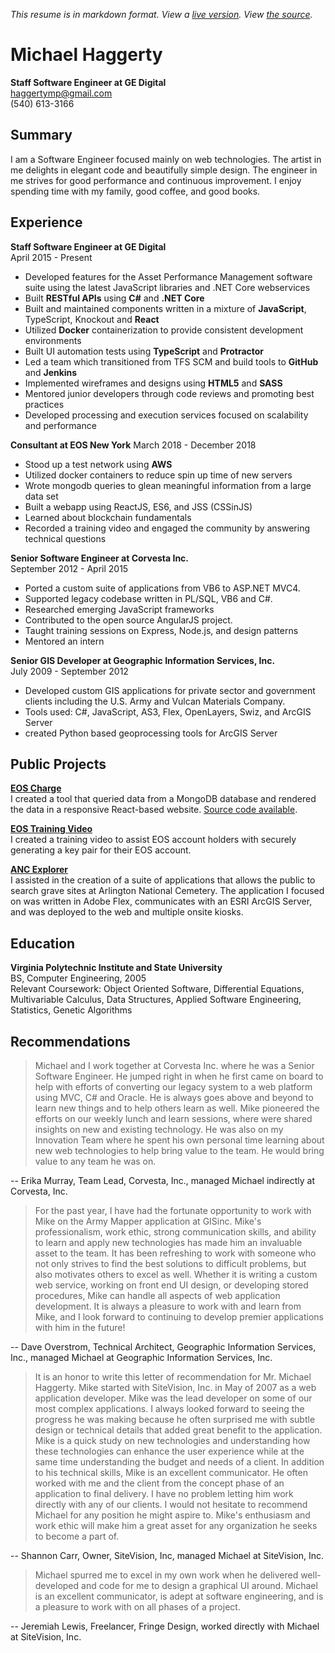 *This resume is in markdown format.  View a [live version](http://ghoti143.github.io/resume/). View [the source](https://github.com/ghoti143/resume/blob/master/README.md).*

# Michael Haggerty
**Staff Software Engineer at GE Digital**  
haggertymp@gmail.com  
(540) 613-3166

## Summary
I am a Software Engineer focused mainly on web technologies. The artist in me delights in elegant code and beautifully simple design.  The engineer in me strives for good performance and continuous improvement. I enjoy spending time with my family, good coffee, and good books.

## Experience

**Staff Software Engineer at GE Digital**  
April 2015 - Present  
* Developed features for the Asset Performance Management software suite using the latest JavaScript libraries and .NET Core webservices
* Built **RESTful APIs** using **C#** and **.NET Core**
* Built and maintained components written in a mixture of **JavaScript**, TypeScript, Knockout and **React**
* Utilized **Docker** containerization to provide consistent development environments
* Built UI automation tests using **TypeScript** and **Protractor**
* Led a team which transitioned from TFS SCM and build tools to **GitHub** and **Jenkins**
* Implemented wireframes and designs using **HTML5** and **SASS**
* Mentored junior developers through code reviews and promoting best practices
* Developed processing and execution services focused on scalability and performance

**Consultant at EOS New York**
March 2018 - December 2018
* Stood up a test network using **AWS**
* Utilized docker containers to reduce spin up time of new servers
* Wrote mongodb queries to glean meaningful information from a large data set
* Built a webapp using ReactJS, ES6, and JSS (CSSinJS)
* Learned about blockchain fundamentals
* Recorded a training video and engaged the community by answering technical questions

**Senior Software Engineer at Corvesta Inc.**  
September 2012 - April 2015  
* Ported a custom suite of applications from VB6 to ASP.NET MVC4. 
* Supported legacy codebase written in PL/SQL, VB6 and C#. 
* Researched emerging JavaScript frameworks
* Contributed to the open source AngularJS project.
* Taught training sessions on Express, Node.js, and design patterns
* Mentored an intern

**Senior GIS Developer at Geographic Information Services, Inc.**  
July 2009 - September 2012  
* Developed custom GIS applications for private sector and government clients including the U.S. Army and Vulcan Materials Company. 
* Tools used: C#, JavaScript, AS3, Flex, OpenLayers, Swiz, and ArcGIS Server
* created Python based geoprocessing tools for ArcGIS Server

## Public Projects

**[EOS Charge](https://ghoti143.github.io/eoscharge/)**  
I created a tool that queried data from a MongoDB database and rendered the data in a responsive React-based website.  [Source code available](http://github.com/ghoti143/eoscharge).

**[EOS Training Video](https://www.youtube.com/watch?v=MI3Me73fJsE)**  
I created a training video to assist EOS account holders with securely generating a key pair for their EOS account.

**[ANC Explorer](http://www.arlingtoncemetery.mil/Explore-the-Cemetery/Find-a-Grave)**  
I assisted in the creation of a suite of applications that allows the public to search grave sites at Arlington National Cemetery. The application I focused on was written in Adobe Flex, communicates with an ESRI ArcGIS Server, and was deployed to the web and multiple onsite kiosks.

## Education

**Virginia Polytechnic Institute and State University**  
BS, Computer Engineering, 2005  
Relevant Coursework: Object Oriented Software, Differential Equations, Multivariable Calculus, Data Structures, Applied Software Engineering, Statistics, Genetic Algorithms  

## Recommendations

> Michael and I work together at Corvesta Inc. where he was a Senior Software Engineer. He jumped right
> in when he first came on board to help with efforts of converting our legacy system to a web platform using
> MVC, C# and Oracle. He is always goes above and beyond to learn new things and to help others learn as
> well. Mike pioneered the efforts on our weekly lunch and learn sessions, where were shared insights on new
> and existing technology. He was also on my Innovation Team where he spent his own personal time learning
> about new web technologies to help bring value to the team. He would bring value to any team he was on.

-- Erika Murray, Team Lead, Corvesta, Inc., managed Michael indirectly at Corvesta, Inc.

> For the past year, I have had the fortunate opportunity to work with Mike on the Army Mapper application
> at GISinc. Mike's professionalism, work ethic, strong communication skills, and ability to learn and apply
> new technologies has made him an invaluable asset to the team. It has been refreshing to work with someone
> who not only strives to find the best solutions to difficult problems, but also motivates others to excel as well.
> Whether it is writing a custom web service, working on front end UI design, or developing stored procedures,
> Mike can handle all aspects of web application development. It is always a pleasure to work with and learn
> from Mike, and I look forward to continuing to develop premier applications with him in the future!

-- Dave Overstrom, Technical Architect, Geographic Information Services, Inc., managed Michael at Geographic Information Services, Inc.

> It is an honor to write this letter of recommendation for Mr. Michael Haggerty. Mike started with SiteVision,
> Inc. in May of 2007 as a web application developer. Mike was the lead developer on some of our most
> complex applications. I always looked forward to seeing the progress he was making because he often
> surprised me with subtle design or technical details that added great benefit to the application. Mike is a quick
> study on new technologies and understanding how these technologies can enhance the user experience while
> at the same time understanding the budget and needs of a client. In addition to his technical skills, Mike is an
> excellent communicator. He often worked with me and the client from the concept phase of an application
> to final delivery. I have no problem letting him work directly with any of our clients. I would not hesitate to
> recommend Michael for any position he might aspire to. Mike's enthusiasm and work ethic will make him a
> great asset for any organization he seeks to become a part of.

-- Shannon Carr, Owner, SiteVision, Inc, managed Michael at SiteVision, Inc.

> Michael spurred me to excel in my own work when he delivered well-developed and code for me to design
> a graphical UI around. Michael is an excellent communicator, is adept at software engineering, and is a
> pleasure to work with on all phases of a project.

-- Jeremiah Lewis, Freelancer, Fringe Design, worked directly with Michael at SiteVision, Inc.
